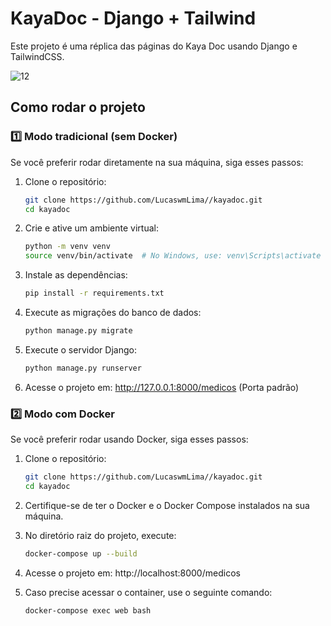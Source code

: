 ﻿# KayaDoc - Django + Tailwind

Este projeto é uma réplica das páginas do Kaya Doc usando Django e TailwindCSS.

![12](https://github.com/user-attachments/assets/38f7c83b-1947-4b46-a628-357d7eae2be0)

## Como rodar o projeto

### 1️⃣ Modo tradicional (sem Docker)

Se você preferir rodar diretamente na sua máquina, siga esses passos:

1. Clone o repositório:
   ```sh
   git clone https://github.com/LucaswmLima//kayadoc.git
   cd kayadoc
   ```

2. Crie e ative um ambiente virtual:
   ```sh
   python -m venv venv
   source venv/bin/activate  # No Windows, use: venv\Scripts\activate
   ```

3. Instale as dependências:
   ```sh
   pip install -r requirements.txt
   ```

4. Execute as migrações do banco de dados:
   ```sh
   python manage.py migrate
   ```

5. Execute o servidor Django:
   ```sh
   python manage.py runserver
   ```

6. Acesse o projeto em: http://127.0.0.1:8000/medicos (Porta padrão)

### 2️⃣ Modo com Docker
Se você preferir rodar usando Docker, siga esses passos:

1. Clone o repositório:
   ```sh
   git clone https://github.com/LucaswmLima//kayadoc.git
   cd kayadoc
   ```

2. Certifique-se de ter o Docker e o Docker Compose instalados na sua máquina.

3. No diretório raiz do projeto, execute:
   ```sh
   docker-compose up --build
   ```
4. Acesse o projeto em: http://localhost:8000/medicos

5. Caso precise acessar o container, use o seguinte comando:
   ```sh
   docker-compose exec web bash
   ```
